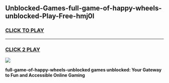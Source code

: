 
## Unblocked-Games-full-game-of-happy-wheels-unblocked-Play-Free-hmj0l
<h3>
<a href="https://premium76.site?title=full-game-of-happy-wheels-unblocked&ref=20A">CLICK TO PLAY</a></h3>
<hr>

<h3>
<a href="https://premium76.site?title=full-game-of-happy-wheels-unblocked&ref=20A">CLICK 2 PLAY</a>
  
</h3>

<a href="https://premium76.site?title=full-game-of-happy-wheels-unblocked&ref=20A"><img src="https://clearcache.store/games.png"></a>


**full-game-of-happy-wheels-unblocked games unblocked: Your Gateway to Fun and Accessible Online Gaming**
